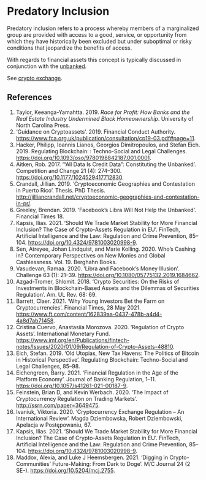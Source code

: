 # Predatory Inclusion
Predatory inclusion refers to a process whereby members of a marginalized group are provided with access to a good, service, or opportunity from which they have historically been excluded but under suboptimal or risky conditions that jeopardize the benefits of access.

With regards to financial assets this concept is typically discussed in conjunction with the [unbanked](unbanked.md).

See [crypto exchange](crypto-exchange.md).

## References
1. Taylor, Keeanga-Yamahtta. 2019. *Race for Profit: How Banks and the Real Estate Industry Undermined Black Homeownership*. University of North Carolina Press.
1. ‘Guidance on Cryptoassets’. 2019. Financial Conduct Authority. https://www.fca.org.uk/publication/consultation/cp19-03.pdf#page=11.
1. Hacker, Philipp, Ioannis Lianos, Georgios Dimitropoulos, and Stefan Eich. 2019. Regulating Blockchain: : Techno-Social and Legal Challenges. https://doi.org/10.1093/oso/9780198842187.001.0001.
1. Aitken, Rob. 2017. ‘“All Data Is Credit Data”: Constituting the Unbanked’. Competition and Change 21 (4): 274–300. https://doi.org/10.1177/1024529417712830.
1. Crandall, Jillian. 2019. ‘Cryptoeconomic Geographies and Contestation in Puerto Rico’. Thesis. PhD Thesis. http://jilliancrandall.net/cryptoeconomic-geographies-and-contestation-in-pr/.
1. Greeley, Brendan. 2019. ‘Facebook’s Libra Will Not Help the Unbanked’. Financial Times 18.
1. Kapsis, Ilias. 2021. ‘Should We Trade Market Stability for More Financial Inclusion? The Case of Crypto-Assets Regulation in EU’. FinTech, Artificial Intelligence and the Law: Regulation and Crime Prevention, 85–104. https://doi.org/10.4324/9781003020998-9.
1. Sen, Atreyee, Johan Lindquist, and Marie Kolling. 2020. Who’s Cashing in? Contemporary Perspectives on New Monies and Global Cashlessness. Vol. 19. Berghahn Books.
1. Vasudevan, Ramaa. 2020. ‘Libra and Facebook’s Money Illusion’. Challenge 63 (1): 21–39. https://doi.org/10.1080/05775132.2019.1684662.
1. Azgad-Tromer, Shlomit. 2018. ‘Crypto Securities: On the Risks of Investments in Blockchain-Based Assets and the Dilemmas of Securities Regulation’. Am. UL Rev. 68: 69.
1. Barrett, Claer. 2021. ‘Why Young Investors Bet the Farm on Cryptocurrencies’. Financial Times, 28 May 2021. https://www.ft.com/content/162839aa-0437-478b-a4d4-4a8d7ab71458.
1. Cristina Cuervo, Anastasiia Morozova. 2020. ‘Regulation of Crypto Assets’. International Monetary Fund. https://www.imf.org/en/Publications/fintech-notes/Issues/2020/01/09/Regulation-of-Crypto-Assets-48810.
1. Eich, Stefan. 2019. ‘Old Utopias, New Tax Havens: The Politics of Bitcoin in Historical Perspective’. Regulating Blockchain: Techno-Social and Legal Challenges, 85–98.
1. Eichengreen, Barry. 2021. ‘Financial Regulation in the Age of the Platform Economy’. Journal of Banking Regulation, 1–11. https://doi.org/10.1057/s41261-021-00187-9.
1. Feinstein, Brian D, and Kevin Werbach. 2020. ‘The Impact of Cryptocurrency Regulation on Trading Markets’. http://ssrn.com/paper=3649475.
1. Ivaniuk, Viktoria. 2020. ‘Cryptocurrency Exchange Regulation – An International Review’. Magda Dziembowska, Robert Dziembowski, Apelacja w Postępowaniu, 67.
1. Kapsis, Ilias. 2021. ‘Should We Trade Market Stability for More Financial Inclusion? The Case of Crypto-Assets Regulation in EU’. FinTech, Artificial Intelligence and the Law: Regulation and Crime Prevention, 85–104. https://doi.org/10.4324/9781003020998-9.
1. Maddox, Alexia, and Luke J Heemsbergen. 2021. ‘Digging in Crypto-Communities’ Future-Making: From Dark to Doge’. M/C Journal 24 (2 SE-). https://doi.org/10.5204/mcj.2755.
